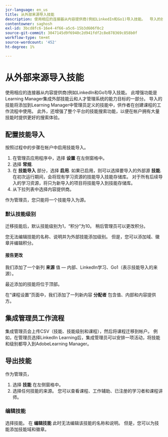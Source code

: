 ```yaml
---
jcr-language: en_us
title: 从外部来源导入技能
description: 使用相应的连接器从内容提供商(例如LinkedIn和Go1)导入技能。  导入的技能将添加到Learning Manager中管理员定义的技能中，供作者在创建课程的工作流程中使用。
contentowner: saghosh
exl-id: 3bcd8fc6-16e4-4f66-a5c6-15b3d606f0c2
source-git-commit: 3047145d9f6940c2d941fdf2c8e878369c858b0f
workflow-type: tm+mt
source-wordcount: '452'
ht-degree: 1%

---
```


# 从外部来源导入技能

使用相应的连接器从内容提供商(例如LinkedIn和Go1)导入技能。 此增强功能是Learning Manager集成外部技能云和人才管理系统的能力目标的一部分。 导入的技能将添加到Learning Manager中管理员定义的技能中，供作者在创建课程的工作流程中使用。 此外，还增强了整个平台的技能搜索功能，以便在帐户拥有大量技能时提供更好的搜索体验。

## 配置技能导入

按照过程中的步骤在帐户中启用技能导入。

1. 在管理员应用程序中，选择 **设置** 在左侧窗格中。
1. 选择 **常规**.
1. 在 **技能导入** 部分，选择 **启用**. 如果已启用，则可以选择要导入的外部源 **技能**. 在初次运行期间，会将现有学习资源的技能导入技能存储库。 对于所有后续导入的学习资源，将只为新导入的项目将技能导入到技能存储库。
1. 从下拉列表中选择内容提供商。

作为管理员，您只能将一个技能导入为源。

### 默认技能级别

迁移技能后，默认技能级别为1，“积分”为10。 稍后管理员可以更改积分。

您无法编辑技能的名称、说明并为外部技能添加级别。 但是，您可以添加域、徽章并编辑积分。

#### 报告更改

我们添加了一个新列 **来源** 值 — 内部、LinkedIn学习、Go1（表示技能导入的来源）。

最近添加的技能将位于顶部。

在“课程设置”页面中，我们添加了一列新内容 **分配者** 包含值、内部和内容提供方。


## 集成管理员工作流程

集成管理员会上传CSV（技能、技能级别和课程），然后将课程迁移到帐户。 例如，在管理员选择LinkedIn Learning后，集成管理员可以安排一项活动，将技能和级别都导入到AdobeLearning Manager。

## 导出技能

作为管理员，

1. 选择 **技能** 在左侧窗格中。
1. 选择任何技能的来源。 您可以查看课程、工作辅助、已注册的学习者和课程讲师。

### 编辑技能

选择技能。 在 **编辑技能** 此时无法编辑该技能的名称和说明。 但是，您可以为技能添加技能域和徽章。
